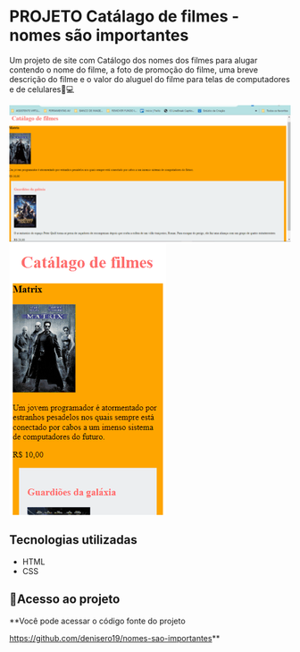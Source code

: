 # PROJETO Catálago de filmes - nomes são importantes
Um projeto de site com Catálogo dos nomes dos filmes para alugar contendo o nome do filme, a foto de promoção do filme, uma breve descrição do filme e o valor do aluguel do filme para telas de computadores e de celulares📲💻

<img src="./filmes.gif" alt="Gif do desktop de catálago de filmes"> 

<img src="./mobile filmes.gif" alt="Gif do mobile de catálago de filmes"> 


## Tecnologias utilizadas
- HTML
- CSS

## 📂Acesso ao projeto

**Você pode acessar o código fonte do projeto 

<https://github.com/denisero19/nomes-sao-importantes>**